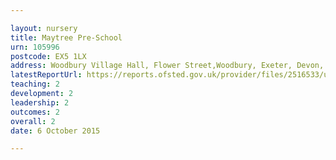 ```yaml
---

layout: nursery
title: Maytree Pre-School
urn: 105996
postcode: EX5 1LX
address: Woodbury Village Hall, Flower Street,Woodbury, Exeter, Devon, EX5 1LX
latestReportUrl: https://reports.ofsted.gov.uk/provider/files/2516533/urn/105996.pdf
teaching: 2
development: 2
leadership: 2
outcomes: 2
overall: 2
date: 6 October 2015

---
```

